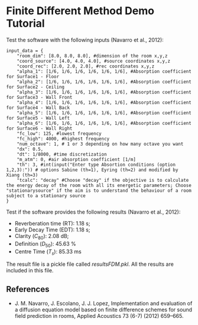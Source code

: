 # Finite Different Method Demo Tutorial

Test the software with the following inputs (Navarro et al., 2012):

```
input_data = {
    "room_dim": [8.0, 8.0, 8.0], #dimension of the room x,y,z
    "coord_source": [4.0, 4.0, 4.0], #source coordinates x,y,z
    "coord_rec": [2.0, 2.0, 2.0], #rec coordinates x,y,z
    "alpha_1": [1/6, 1/6, 1/6, 1/6, 1/6, 1/6], #Absorption coefficient for Surface1 - Floor
    "alpha_2": [1/6, 1/6, 1/6, 1/6, 1/6, 1/6], #Absorption coefficient for Surface2 - Ceiling
    "alpha_3": [1/6, 1/6, 1/6, 1/6, 1/6, 1/6], #Absorption coefficient for Surface3 - Wall Front
    "alpha_4": [1/6, 1/6, 1/6, 1/6, 1/6, 1/6], #Absorption coefficient for Surface4 - Wall Back
    "alpha_5": [1/6, 1/6, 1/6, 1/6, 1/6, 1/6], #Absorption coefficient for Surface5 - Wall Left
    "alpha_6": [1/6, 1/6, 1/6, 1/6, 1/6, 1/6], #Absorption coefficient for Surface6 - Wall Right
    "fc_low": 125, #lowest frequency
    "fc_high": 4000, #highest frequency
    "num_octave": 1, # 1 or 3 depending on how many octave you want
    "dx": 0.5,
    "dt": 1/8000, #time discretization
    "m_atm": 0, #air absorption coefficient [1/m]
    "th": 3, #int(input("Enter type Absortion conditions (option 1,2,3):")) # options Sabine (th=1), Eyring (th=2) and modified by Xiang (th=3)
    "tcalc": "decay" #Choose "decay" if the objective is to calculate the energy decay of the room with all its energetic parameters; Choose "stationarysource" if the aim is to understand the behaviour of a room subject to a stationary source
}
```

Test if the software provides the following results (Navarro et al., 2012):

- Reverberation time (RT): 1.18 s; 
- Early Decay Time (EDT): 1.18 s;
- Clarity ($C_{80}$): 2.08 dB;
- Definition ($D_{50}$): 45.63 %
- Centre Time ($T_{s}$): 85.33 ms

The result file is a pickle file called _resultsFDM.pkl_. All the results are included in this file.

## References
- J. M. Navarro, J. Escolano, J. J. Lopez, Implementation and evaluation of a diffusion equation model based on finite difference schemes for sound field prediction in rooms, Applied Acoustics 73 (6-7) (2012) 659–665.
